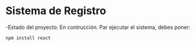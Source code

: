 <h1>Sistema de Registro</h1>

-Estado del proyecto: En contrucción.
Par ejecutar el sistema, debes poner:

```npm install react```
